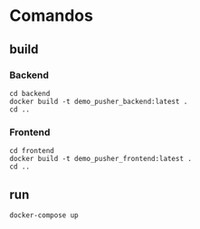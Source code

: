 # Comandos

## build
### Backend
```
cd backend
docker build -t demo_pusher_backend:latest .
cd ..
```

### Frontend
```
cd frontend
docker build -t demo_pusher_frontend:latest .
cd ..
```

## run
```
docker-compose up
```